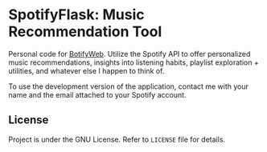 # SpotifyFlask: Music Recommendation Tool

Personal code for [BotifyWeb](https://webstats.rawcsav.com/). 
Utilize the Spotify API to offer personalized music recommendations, insights into listening habits, playlist exploration + utilities, and whatever else I happen to think of.

To use the development version of the application, contact me with your name and the email attached to your Spotify account.

## License
Project is under the GNU License. Refer to `LICENSE` file for details.